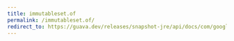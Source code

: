 ```yaml
---
title: immutableset.of
permalink: /immutableset.of/
redirect_to: https://guava.dev/releases/snapshot-jre/api/docs/com/google/common/collect/ImmutableSet.html#of--
---
```

